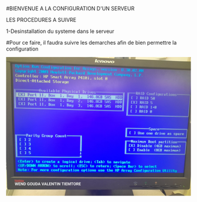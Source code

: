 
#BIENVENUE A LA CONFIGURATION D'UN SERVEUR

LES PROCEDURES A SUIVRE


1-Desinstallation du systeme dans le serveur


#Pour ce faire, il faudra suivre les demarches afin de bien permettre la configuration

<img src="images/IMG-20230523-WA0012.jpg" width='' height=''>

